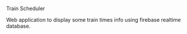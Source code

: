 Train Scheduler

Web application to display some train times info using firebase realtime database.
